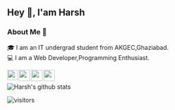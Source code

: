 ## Hey 👋, I'am Harsh


### About Me 🚀
🎓 I am an IT undergrad student from AKGEC,Ghaziabad.<br>
💻 I am a Web Developer,Programming Enthusiast. <br>



<a href="https://www.linkedin.com/in/harsh-kumar-1a287617a/" target="_blank">
  <img align="left" width="24px" src="https://cdn.jsdelivr.net/npm/simple-icons@v3/icons/linkedin.svg"  />
</a>
<a href="https://twitter.com/harsh_9in" target="_blank">
  <img align="left" width="26px" src="https://cdn.jsdelivr.net/npm/simple-icons@v3/icons/twitter.svg" />
</a>
<a href="mailto:harshkumar9.in@gmail.com" target="_blank">
  <img align="left" width="26px" src="https://cdn.jsdelivr.net/npm/simple-icons@v3/icons/gmail.svg" />
</a>
<a href="https://harsh-9in.medium.com/" target="_blank">
  <img align="left" width="26px" src="https://cdn.jsdelivr.net/npm/simple-icons@v3/icons/medium.svg" />
</a>
<br>

![Harsh's github stats](https://github-readme-stats.vercel.app/api?username=harsh-9in&show_icons=true&hide_border=true)
<br>

![visitors](https://visitor-badge.laobi.icu/badge?page_id=harsh-9in.harsh-9in) 
